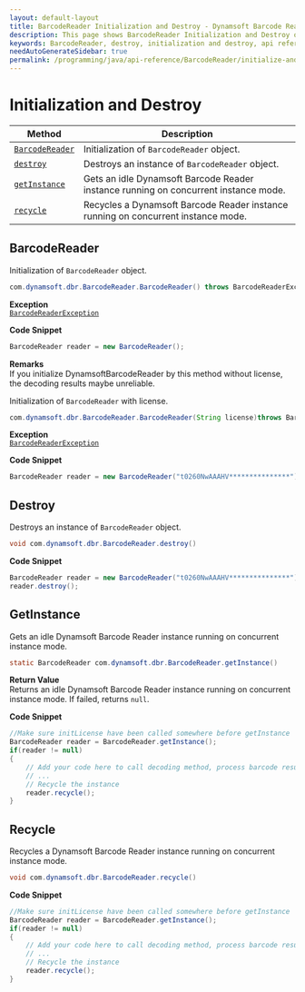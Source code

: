 ```yaml
---
layout: default-layout
title: BarcodeReader Initialization and Destroy - Dynamsoft Barcode Reader SDK Java Edition API Reference
description: This page shows BarcodeReader Initialization and Destroy of Dynamsoft Barcode Reader SDK Java Edition API Reference.
keywords: BarcodeReader, destroy, initialization and destroy, api reference, java
needAutoGenerateSidebar: true
permalink: /programming/java/api-reference/BarcodeReader/initialize-and-destroy.html
---
```


# Initialization and Destroy

  | Method               | Description |
  |----------------------|-------------|
  | [`BarcodeReader`](#barcodereader) | Initialization of `BarcodeReader` object.|
  | [`destroy`](#destroy) | Destroys an instance of `BarcodeReader` object.|
  | [`getInstance`](#getinstance) | Gets an idle Dynamsoft Barcode Reader instance running on concurrent instance mode. |
  | [`recycle`](#recycle) | Recycles a Dynamsoft Barcode Reader instance running on concurrent instance mode. |






## BarcodeReader

Initialization of `BarcodeReader` object.

```java
com.dynamsoft.dbr.BarcodeReader.BarcodeReader() throws BarcodeReaderException
```

**Exception**  
[`BarcodeReaderException`](../class/BarcodeReaderException.md)




**Code Snippet**  
```java
BarcodeReader reader = new BarcodeReader();
```

**Remarks**  
If you initialize DynamsoftBarcodeReader by this method without license, the decoding results maybe unreliable.


Initialization of `BarcodeReader` with license.

```java
com.dynamsoft.dbr.BarcodeReader.BarcodeReader(String license)throws BarcodeReaderException
```

**Exception**  
[`BarcodeReaderException`](../class/BarcodeReaderException.md)


**Code Snippet**  
```java
BarcodeReader reader = new BarcodeReader("t0260NwAAAHV***************");
```




## Destroy

Destroys an instance of `BarcodeReader` object.

```java
void com.dynamsoft.dbr.BarcodeReader.destroy()	
```


**Code Snippet**  
```java
BarcodeReader reader = new BarcodeReader("t0260NwAAAHV***************");
reader.destroy();
```

## GetInstance

Gets an idle Dynamsoft Barcode Reader instance running on concurrent instance mode.

```java
static BarcodeReader com.dynamsoft.dbr.BarcodeReader.getInstance()
```

**Return Value**  
Returns an idle Dynamsoft Barcode Reader instance running on concurrent instance mode. If failed, returns `null`.

**Code Snippet**  

```java
//Make sure initLicense have been called somewhere before getInstance
BarcodeReader reader = BarcodeReader.getInstance();
if(reader != null)
{
    // Add your code here to call decoding method, process barcode results and so on
    // ...
    // Recycle the instance
    reader.recycle();
}
```

## Recycle

Recycles a Dynamsoft Barcode Reader instance running on concurrent instance mode.

```java
void com.dynamsoft.dbr.BarcodeReader.recycle()
```

**Code Snippet**  

```java
//Make sure initLicense have been called somewhere before getInstance
BarcodeReader reader = BarcodeReader.getInstance();
if(reader != null)
{
    // Add your code here to call decoding method, process barcode results and so on
    // ...
    // Recycle the instance
    reader.recycle();
}
```
